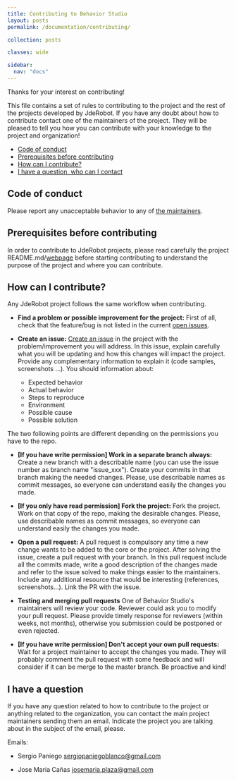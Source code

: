 ```yaml
---
title: Contributing to Behavior Studio
layout: posts
permalink: /documentation/contributing/

collection: posts

classes: wide

sidebar:
  nav: "docs"
---
```


Thanks for your interest on contributing!

This file contains a set of rules to contributing to the project and the 
rest of the projects developed by JdeRobot.
If you have any doubt about how to contribute contact one of the maintainers
of the project. They will be pleased to tell you how you can contribute with your
knowledge to the project and organization!

* [Code of conduct](#code-of-conduct)
* [Prerequisites before contributing](#prerequisites-before-contributing)
* [How can I contribute?](#how-can-i-contribute)
* [I have a question, who can I contact](#i-have-a-question)

<a name="#code-of-conduct"></a>
## Code of conduct
Please report any unacceptable behavior to any of [the maintainers](#i-have-a-question).

<a name="#prerequisites"></a>
## Prerequisites before contributing
In order to contribute to JdeRobot projects, please read carefully the project README.md/[webpage](https://jderobot.github.io/BehaviorStudio/) before 
starting contributing to understand the purpose of the project and where you can contribute.

<a name="#how-to-contribute"></a>
## How can I contribute?
Any JdeRobot project follows the same workflow when contributing.

* **Find a problem or possible improvement for the project:** First of all, check that the feature/bug is not listed in the current [open issues](https://github.com/JdeRobot/BehaviorStudio/issues).

* **Create an issue:** [Create an issue](https://github.com/JdeRobot/BehaviorStudio/issues/new) in the project with the problem/improvement you will
address. In this issue, explain carefully what you will be updating and how this changes will impact the project.
 Provide any complementary information to explain it (code samples, screenshots ...). You should information about:
  * Expected behavior
  * Actual behavior
  * Steps to reproduce
  * Environment
  * Possible cause
  * Possible solution

The two following points are different depending on the permissions you have to the repo.
* **[If you have write permission] Work in a separate branch always:** Create a new branch with a describable name (you can use the issue number as branch name "issue_xxx"). Create your commits in that branch making the needed changes.
 Please, use describable names as commit messages, so everyone can understand easily the changes you made.

* **[If you only have read permission] Fork the project:** Fork the project. Work on that copy of the repo, making the desirable changes. Please, use describable names as commit messages, so everyone can understand easily the changes you made.

* **Open a pull request:** A pull request is compulsory any time a new change wants to be added to the core or the project. After solving the issue, create a pull request with your branch. In this pull request include all the commits made,
 write a good description of the changes made and refer to the issue solved to make things easier to the maintainers. Include any additional resource that would be interesting (references, screenshots...). Link the PR with the issue.

* **Testing and merging pull requests**
One of Behavior Studio's maintainers will review your code. Reviewer could ask you to modify your pull request.
 Please provide timely response for reviewers (within weeks, not months), otherwise you submission could be postponed or even rejected.
 
* **[If you have write permission] Don't accept your own pull requests:** Wait for a project maintainer to accept the changes you made.
 They will probably comment the pull request with some feedback and will consider if it can be merge to the master branch.
 Be proactive and kind!

<a name="#contact"></a>
## I have a question
If you have any question related to how to contribute to the project or anything related to the organization,
you can contact the main project maintainers sending them an email. Indicate the project you are talking about in the 
subject of the email, please.

Emails:

* Sergio Paniego <sergiopaniegoblanco@gmail.com>

* Jose Maria Cañas <josemaria.plaza@gmail.com>